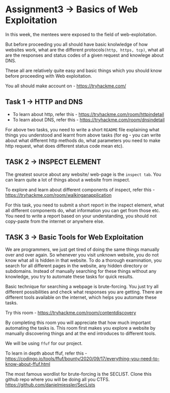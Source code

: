 # Assignment3 -> Basics of Web Exploitation

In this week, the mentees were exposed to the field of web-exploitation.

 But before proceeding you all should have basic knolwledge of how websites work, what are the different protocols```(http, https, tcp)```, what all are the responses and status codes of a given request and knowlege about DNS. 

 These all are relatively quite easy and basic things which you should know before proceeding with Web exploitation. 

You all should make account on - https://tryhackme.com/

## Task 1 -> HTTP and DNS

* To learn about http, refer this - https://tryhackme.com/room/httpindetail
* To learn about DNS, refer this - https://tryhackme.com/room/dnsindetail

For above two tasks, you need to write a short ```README``` file explaining what things you understood and learnt from above tasks (for eg - you can write about what different http methods do, what parameters you need to make http request, what does different status code mean etc). 

## TASK 2 -> INSPECT ELEMENT

The greatest source about any website/ web-page is the ```inspect tab```. You can learn quite a lot of things about a website from inspect. 

To explore and learn about different components of inspect, refer this - https://tryhackme.com/room/walkinganapplication

For this task, you need to submit a short report in the inspect element, what all different components do, what information you can get from those etc.
You need to write a report based on your understanding, you should not copy-paste from the internet or anywhere else.

## TASK 3 -> Basic Tools for Web Exploitation

We are programmers, we just get tired of doing the same things manually over and over again. So whenever you visit unknown website, you do not know what all is hidden in that website. To do a thorough examination, you search for all different pages in the website, any hidden directory or subdomains. Instead of manually searching for these things without any knowledge, you try to automate these tasks for quick results.

Basic technique for searching a webpage is brute-forcing. You just try all different possibilities and check what responses you are getting. There are different tools available on the internet, which helps you automate these tasks.

Try this room - https://tryhackme.com/room/contentdiscovery

By completing this room you will appreciate that how much important automating the tasks is. This room first makes you explore a website by manually discovering things and at the end introduces to different tools.

We will be using ```ffuf``` for our project. 

To learn in depth about ffuf, refer this - https://codingo.io/tools/ffuf/bounty/2020/09/17/everything-you-need-to-know-about-ffuf.html

The most famous wordlist for brute-forcing is the SECLIST. Clone this github repo where you will be doing all you CTFS. https://github.com/danielmiessler/SecLists 
